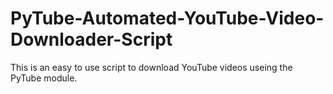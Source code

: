 # PyTube-Automated-YouTube-Video-Downloader-Script
This is an easy to use script to download YouTube videos useing the PyTube module. 
